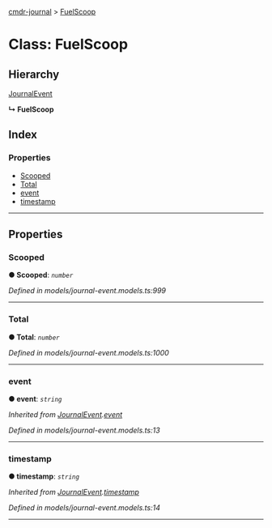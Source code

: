 [cmdr-journal](../README.md) > [FuelScoop](../classes/fuelscoop.md)



# Class: FuelScoop

## Hierarchy


 [JournalEvent](journalevent.md)

**↳ FuelScoop**







## Index

### Properties

* [Scooped](fuelscoop.md#scooped)
* [Total](fuelscoop.md#total)
* [event](fuelscoop.md#event)
* [timestamp](fuelscoop.md#timestamp)



---
## Properties
<a id="scooped"></a>

###  Scooped

**●  Scooped**:  *`number`* 

*Defined in models/journal-event.models.ts:999*





___

<a id="total"></a>

###  Total

**●  Total**:  *`number`* 

*Defined in models/journal-event.models.ts:1000*





___

<a id="event"></a>

###  event

**●  event**:  *`string`* 

*Inherited from [JournalEvent](journalevent.md).[event](journalevent.md#event)*

*Defined in models/journal-event.models.ts:13*





___

<a id="timestamp"></a>

###  timestamp

**●  timestamp**:  *`string`* 

*Inherited from [JournalEvent](journalevent.md).[timestamp](journalevent.md#timestamp)*

*Defined in models/journal-event.models.ts:14*





___


